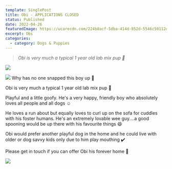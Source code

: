 ```yaml
---
template: SinglePost
title: Obi - APPLICATIONS CLOSED
status: Published
date: 2022-04-26
featuredImage: https://ucarecdn.com/224b8acf-5dba-414d-852d-5546c50112d1/-/crop/1545x910/121,150/-/preview/
excerpt: Obi
categories:
  - category: Dogs & Puppies
---
```

> *Obi is very much a typical 1 year old lab mix pup 🐶*

![](https://ucarecdn.com/2d536392-2009-4379-b73b-97a171d340c6/)

![](https://ucarecdn.com/8bd7c883-a3fc-456b-b927-8ee9795a9466/)
Why has no one snapped this boy up 🥺


Obi is very much a typical 1 year old lab mix pup 🐶 


Playful and a little goofy. He's a very happy, friendly boy who absolutely loves all people and all dogs ☺️


He loves a run about but equally loves to curl up on the sofa for cuddles with his foster humans. He's an extremely lovable wee guy….a good spooning would be up there with his favourite  things 😄


Obi would prefer another playful dog in the home and he could live with older or dog savvy kids only due to him play mouthing ✔️ 


Please get in touch if you can offer Obi his forever home 🏡



![](https://ucarecdn.com/ef627a0a-a8dd-4a93-b45b-19f11788b805/)